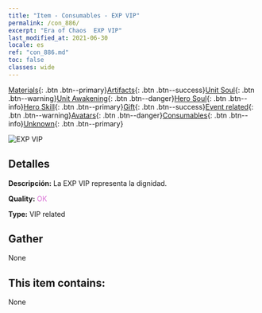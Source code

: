 ```yaml
---
title: "Item - Consumables - EXP VIP"
permalink: /con_886/
excerpt: "Era of Chaos  EXP VIP"
last_modified_at: 2021-06-30
locale: es
ref: "con_886.md"
toc: false
classes: wide
---
```

 [Materials](/ItemsES/){: .btn .btn--primary}[Artifacts](/ItemsES/Artifacts/){: .btn .btn--success}[Unit Soul](/ItemsES/UnitSoul/){: .btn .btn--warning}[Unit Awakening](/ItemsES/UnitAwakening/){: .btn .btn--danger}[Hero Soul](/ItemsES/HeroSoul/){: .btn .btn--info}[Hero Skill](/ItemsES/HeroSkill/){: .btn .btn--primary}[Gift](/ItemsES/Gift/){: .btn .btn--success}[Event related](/ItemsES/Events/){: .btn .btn--warning}[Avatars](/ItemsES/Avatars/){: .btn .btn--danger}[Consumables](/ItemsES/Consumables/){: .btn .btn--info}[Unknown](/ItemsES/Unknown/){: .btn .btn--primary}

 ![EXP VIP](/images/t/i_101.png)

## Detalles
 **Descripción:** La EXP VIP representa la dignidad.

 **Quality:** <span style="color: #DA70D6">OK</span>

 **Type:** VIP related

## Gather

  None

## This item contains:

  None

